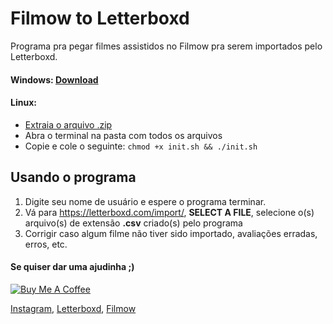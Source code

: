 # Filmow to Letterboxd

Programa pra pegar filmes assistidos no Filmow pra serem importados pelo Letterboxd.

#### Windows: [Download](https://github.com/myanari/filmow_to_letterboxd/releases/download/v2.2.3/filmow_to_letterboxd.exe)
#### Linux:
 - [Extraia o arquivo .zip](https://github.com/myanari/filmow_to_letterboxd/archive/master.zip)
 - Abra o terminal na pasta com todos os arquivos
 - Copie e cole o seguinte: `chmod +x init.sh && ./init.sh`

## Usando o programa

1. Digite seu nome de usuário e espere o programa terminar. 
2. Vá para https://letterboxd.com/import/, **SELECT A FILE**, selecione o(s) arquivo(s) de extensão **.csv** criado(s) pelo programa
3. Corrigir caso algum filme não tiver sido importado, avaliações erradas, erros, etc.


#### Se quiser dar uma ajudinha ;)
<a href="https://www.buymeacoffee.com/yanari" target="_blank"><img src="https://www.buymeacoffee.com/assets/img/custom_images/orange_img.png" alt="Buy Me A Coffee" style="height: auto !important;width: auto !important;" ></a>

[Instagram](https://www.instagram.com/rootpath/), [Letterboxd](https://letterboxd.com/r00t/), [Filmow](https://filmow.com/usuario/shadazz/)
